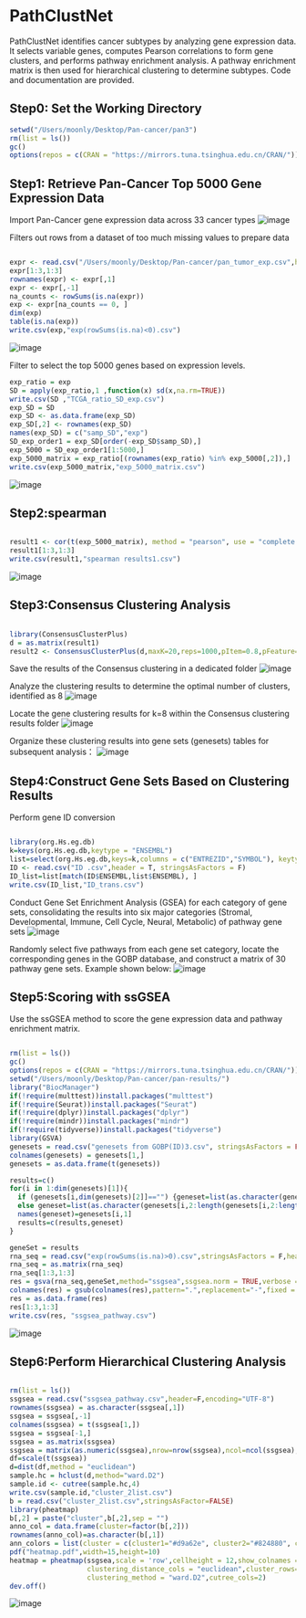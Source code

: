# PathClustNet

PathClustNet identifies cancer subtypes by analyzing gene expression data. It selects variable genes, computes Pearson correlations to form gene clusters, and performs pathway enrichment analysis. A pathway enrichment matrix is then used for hierarchical clustering to determine subtypes. Code and documentation are provided.
## Step0: Set the Working Directory

```R
setwd("/Users/moonly/Desktop/Pan-cancer/pan3")
rm(list = ls())
gc()
options(repos = c(CRAN = "https://mirrors.tuna.tsinghua.edu.cn/CRAN/"))
```

## Step1: Retrieve Pan-Cancer Top 5000 Gene Expression Data

Import Pan-Cancer gene expression data across 33 cancer types
![image](https://github.com/user-attachments/assets/9ab10089-50cd-4635-bd8b-cabecf3b62aa)

Filters out rows from a dataset of too much missing values to prepare data
```R

expr <- read.csv("/Users/moonly/Desktop/Pan-cancer/pan_tumor_exp.csv",header = T, stringsAsFactors = F)
expr[1:3,1:3]
rownames(expr) <- expr[,1]
expr <- expr[,-1]
na_counts <- rowSums(is.na(expr))
exp <- expr[na_counts == 0, ]
dim(exp)
table(is.na(exp))
write.csv(exp,"exp(rowSums(is.na)<0).csv")

```

![image](https://github.com/user-attachments/assets/e4d3fb26-a4ad-4c66-85c9-487a35c420b1)

Filter to select the top 5000 genes based on expression levels.

```R
exp_ratio = exp
SD = apply(exp_ratio,1 ,function(x) sd(x,na.rm=TRUE))
write.csv(SD ,"TCGA_ratio_SD_exp.csv")
exp_SD = SD
exp_SD <- as.data.frame(exp_SD)
exp_SD[,2] <- rownames(exp_SD)
names(exp_SD) = c("samp_SD","exp")
SD_exp_order1 = exp_SD[order(-exp_SD$samp_SD),]
exp_5000 = SD_exp_order1[1:5000,]
exp_5000_matrix = exp_ratio[(rownames(exp_ratio) %in% exp_5000[,2]),]
write.csv(exp_5000_matrix,"exp_5000_matrix.csv")
```

![image](https://github.com/user-attachments/assets/37b37193-68ad-4f93-856f-88792d845897)

## Step2:spearman

```R

result1 <- cor(t(exp_5000_matrix), method = "pearson", use = "complete.obs")
result1[1:3,1:3]
write.csv(result1,"spearman results1.csv")

```
![image](https://github.com/user-attachments/assets/7b0bccfb-2b4b-4e4e-9df7-9733eef0e1e0)

## Step3:Consensus Clustering Analysis

```R

library(ConsensusClusterPlus)
d = as.matrix(result1)
result2 <- ConsensusClusterPlus(d,maxK=20,reps=1000,pItem=0.8,pFeature=1,title="pan3(5000)",clusterAlg="km",distance="euclidean",seed=1262118388.71279,plot="pdf",writeTable=TRUE)

```

Save the results of the Consensus clustering in a dedicated folder
![image](https://github.com/user-attachments/assets/f246417f-b378-4fd5-a4c1-dfe003c41ce3)



Analyze the clustering results to determine the optimal number of clusters, identified as 8
![image](https://github.com/user-attachments/assets/6e7e91fc-6c69-417b-a7a8-37505bd998e4)


Locate the gene clustering results for k=8 within the Consensus clustering results folder
![image](https://github.com/user-attachments/assets/3c10fc6d-6c30-47ad-a03a-0aec9aef4319)


Organize these clustering results into gene sets (genesets) tables for subsequent analysis：
![image](https://github.com/user-attachments/assets/3bba83b1-fc29-4d46-9945-613d3652712b)


## Step4:Construct Gene Sets Based on Clustering Results
Perform gene ID conversion

```R

library(org.Hs.eg.db)
k=keys(org.Hs.eg.db,keytype = "ENSEMBL")
list=select(org.Hs.eg.db,keys=k,columns = c("ENTREZID","SYMBOL"), keytype="ENSEMBL")
ID <- read.csv("ID .csv",header = T, stringsAsFactors = F)
ID_list=list[match(ID$ENSEMBL,list$ENSEMBL), ]
write.csv(ID_list,"ID_trans.csv")

```

Conduct Gene Set Enrichment Analysis (GSEA) for each category of gene sets, consolidating the results into six major categories (Stromal, Developmental, Immune, Cell Cycle, Neural, Metabolic) of pathway gene sets
![image](https://github.com/user-attachments/assets/90a74147-e49b-4467-9d9f-2f9b0ce00b8a)

Randomly select five pathways from each gene set category, locate the corresponding genes in the GOBP database, and construct a matrix of 30 pathway gene sets. Example shown below:
![image](https://github.com/user-attachments/assets/b36da6cc-7845-4ef0-930a-3fe81bad4b17)



## Step5:Scoring with ssGSEA 
Use the ssGSEA method to score the gene expression data and pathway enrichment matrix.

```R

rm(list = ls())
gc()
options(repos = c(CRAN = "https://mirrors.tuna.tsinghua.edu.cn/CRAN/"))
setwd("/Users/moonly/Desktop/Pan-cancer/pan-results/")
library("BiocManager")
if(!require(multtest))install.packages("multtest")
if(!require(Seurat))install.packages("Seurat")
if(!require(dplyr))install.packages("dplyr")
if(!require(mindr))install.packages("mindr")
if(!require(tidyverse))install.packages("tidyverse")
library(GSVA)
genesets = read.csv("genesets from GOBP(ID)3.csv", stringsAsFactors = FALSE,header = FALSE)
colnames(genesets) = genesets[1,]
genesets = as.data.frame(t(genesets))

results=c()
for(i in 1:dim(genesets)[1]){
  if (genesets[i,dim(genesets)[2]]=="") {geneset=list(as.character(genesets[i,2:length(genesets[i,])])[-which(genesets[i,2:length(genesets[i,])]=="")])}
  else geneset=list(as.character(genesets[i,2:length(genesets[i,2:length(genesets[i,])])]))
  names(geneset)=genesets[i,1]
  results=c(results,geneset)
}

geneSet = results
rna_seq = read.csv("exp(rowSums(is.na)>0).csv",stringsAsFactors = F,header = T,check.names = F,row.names = 1)
rna_seq = as.matrix(rna_seq)
rna_seq[1:3,1:3]
res = gsva(rna_seq,geneSet,method="ssgsea",ssgsea.norm = TRUE,verbose = TRUE)
colnames(res) = gsub(colnames(res),pattern=".",replacement="-",fixed = TRUE)
res = as.data.frame(res)
res[1:3,1:3]
write.csv(res, "ssgsea_pathway.csv")

```
![image](https://github.com/user-attachments/assets/511bafea-e652-4c13-9cd9-e36a0b99e618)



## Step6:Perform Hierarchical Clustering Analysis

```R

rm(list = ls())
ssgsea = read.csv("ssgsea_pathway.csv",header=F,encoding="UTF-8")
rownames(ssgsea) = as.character(ssgsea[,1])
ssgsea = ssgsea[,-1]
colnames(ssgsea) = t(ssgsea[1,])
ssgsea = ssgsea[-1,]
ssgsea = as.matrix(ssgsea)
ssgsea = matrix(as.numeric(ssgsea),nrow=nrow(ssgsea),ncol=ncol(ssgsea),dimnames=list(rownames(ssgsea),colnames(ssgsea)))
df=scale(t(ssgsea)) 
d=dist(df,method = "euclidean")
sample.hc = hclust(d,method="ward.D2")
sample.id <- cutree(sample.hc,4)
write.csv(sample.id,"cluster_2list.csv")
b = read.csv("cluster_2list.csv",stringsAsFactor=FALSE)
library(pheatmap)
b[,2] = paste("cluster",b[,2],sep = "")
anno_col = data.frame(cluster=factor(b[,2]))
rownames(anno_col)=as.character(b[,1])
ann_colors = list(cluster = c(cluster1="#d9a62e", cluster2="#824880", cluster3="#cd6234", cluster4="#F8C9C1"))
pdf("heatmap.pdf",width=15,height=10)
heatmap = pheatmap(ssgsea,scale = 'row',cellheight = 12,show_colnames = FALSE,color=colorRampPalette(c("blue2", "white", "red"))(20),legend=F,
                   clustering_distance_cols = "euclidean",cluster_rows=FALSE,annotation_col=anno_col, annotation_colors = ann_colors,
                   clustering_method = "ward.D2",cutree_cols=2)
dev.off()

```

![image](https://github.com/user-attachments/assets/26ea2adf-26b0-4560-b51a-f6b50be608bf)


